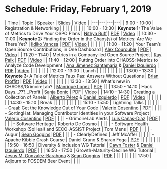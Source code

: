 # Schedule: Friday, February 1, 2019

| Time | Topic | Speaker | Slides | Video |
|---|---|---|---|
| 9:00 - 10:00 | Registration & Networking |   |   |  |
|   |   |   |   |
| 10:00 - 10:30 | **Keynote 1:** The Value of Metrics to Drive Your OSPO Plans  | [Nithya Ruff](#user-content-nithya-ruff) | [PDF](https://chaoss.github.io/website/CHAOSScon/2019EU/slides/Value-Metrics-Drive-OSPO-Plans.pdf) | [Video](https://www.youtube.com/watch?v=WxPZryN9U5M&list=PL60k37cxI-HTMXEL9tnwGDQ92BFzIHCls&index=2&t=0s) |
| 10:30 - 11:00 | **Keynote 2:** Finding the Order in the Chaos(s) of Metrics: Are We There Yet? | [Ildiko Vancsa](#user-content-ildiko-vancsa) | [PDF](https://chaoss.github.io/website/CHAOSScon/2019EU/slides/Finding-Order-in-the-Chaoss-of-Metrics.pdf) | [Video](https://www.youtube.com/watch?v=jeSaKmxTqZA&list=PL60k37cxI-HTMXEL9tnwGDQ92BFzIHCls&index=3&t=0s) |
|   |   |   |   |
| 11:00 - 11:20 | Your Team’s Open Source Contributions, in One Dashboard | [Alex Courouble](#user-content-alex-courouble) | [PDF](https://chaoss.github.io/website/CHAOSScon/2019EU/slides/Your-Teams-OSS-Contributions-in-one-Dashboard.pdf) | [Video](https://www.youtube.com/watch?v=04TQaMWGLxA&t=0s&list=PL60k37cxI-HTMXEL9tnwGDQ92BFzIHCls&index=4) | 
| 11:20 - 11:40 | Metrics in a Company-led Open Source Project | [Ray Paik](#user-content-ray-paik) | [PDF](https://chaoss.github.io/website/CHAOSScon/2019EU/slides/Metrics-Company-Led-OSS-Project.pdf) | [Video](https://www.youtube.com/watch?v=2g-KQH45gRc&t=0s&list=PL60k37cxI-HTMXEL9tnwGDQ92BFzIHCls&index=5) | 
| 11:40 - 12:00 | Putting Order into CHAOSS: Metrics to Analyze Code Development | [Ana Jimenez Santamaria](#user-content-ana-jimenez-santamaria) & [Daniel Izquierdo](#user-content-daniel-izquierdo) | [PDF](https://chaoss.github.io/website/CHAOSScon/2019EU/slides/Putting-Order-into-CHAOSS.pdf) | [Video](https://www.youtube.com/watch?v=a1UuCGuszBA&t=0s&list=PL60k37cxI-HTMXEL9tnwGDQ92BFzIHCls&index=6) | 
|   |   |   |   | |
| 12:00 - 13:00 | Lunch |   |   | | 
|   |   |   |   | |
| 13:00 - 13:30 | **Keynote 3:** A Tale of Metrics Faux Pas: Answers Without Questions | [Brian Proffitt](#user-content-brian-proffitt) |  [PDF](https://chaoss.github.io/website/CHAOSScon/2019EU/slides/Tale-of-Metrics-Faux-Pas.pdf) | [Video](https://www.youtube.com/watch?v=EoRwwnIl5ls&t=0s&list=PL60k37cxI-HTMXEL9tnwGDQ92BFzIHCls&index=7) |
|   |   |   |   | |
| 13:30 - 13:50 | What's new in CHAOSS/GrimoireLab? | [Manrique Lopez](#user-content-manrique-lopez) | [PDF](https://chaoss.github.io/website/CHAOSScon/2019EU/slides/Whats-new-in-CHAOSS_GrimoireLab.pdf) | | 
| 13:50 - 14:10 | Hack Days...???...Profit | [Sanja Bonic](#user-content-sanja-bonic) | [PDF](https://chaoss.github.io/website/CHAOSScon/2019EU/slides/HackDays-Profit.pdf) | [Video](https://www.youtube.com/watch?v=HvU0BhDRzTs&list=PL60k37cxI-HTMXEL9tnwGDQ92BFzIHCls&index=8&t=0s) |
| 14:10 - 14:30 | Creating a Collection of Panels | [Alberto Pérez](#user-content-alberto-perez) & [Daniel Izquierdo](#user-content-daniel-izquierdo) | [PDF](https://chaoss.github.io/website/CHAOSScon/2019EU/slides/Creating-a-Collection-of-Panels.pdf) | [Video](https://www.youtube.com/watch?v=dR3PxGfVtdY&list=PL60k37cxI-HTMXEL9tnwGDQ92BFzIHCls&index=9&t=0s) |
|   |   |   |   | | 
| 14:30 - 15:10 | Break |   |   | |
|   |   |   |   | | 
| 15:10 - 15:50 | Lightning Talks |   |   | | 
|   | - Graal: Get the Knowledge Out of Your Code | [Valerio Cosentino](#user-content-valerio-cosentino) | [PDF](https://chaoss.github.io/website/CHAOSScon/2019EU/slides/graal.pdf) | |
|   | - SortingHat: Managing Contributor Identities in your Software Project | [Valerio Cosentino](#user-content-valerio-cosentino) | [PDF](https://chaoss.github.io/website/CHAOSScon/2019EU/slides/SortingHat.pdf) | |
|   | - GrimoireLab Alerts | [Luis Cañas-Díaz](#user-content-luis-canas-diaz) | [PDF](https://chaoss.github.io/website/CHAOSScon/2019EU/slides/GrimoireLab-Alerts.pdf) | |
|   | - Software Heritage | Roberto De Cosmo |   | |
|   | - Software Health Workshop (SoHeal) and SECO-ASSIST Project | Tom Mens | [PDF](https://chaoss.github.io/website/CHAOSScon/2019EU/SoHeal.pdf) | |
|   | - Augur | [Sean Goggins](#user-content-sean-goggins)| [PDF](https://chaoss.github.io/website/CHAOSScon/2019EU/augur.pdf) | |
|   | - ClearlyDefined | Jeff McAffer |   | | 
|   | - Apache Kibble Crash Course | Daniel Gruno & Sharan Foga | [PDF](https://chaoss.github.io/website/CHAOSScon/2019EU/Apache-Kibble-Crash-Course.pdf) | |
|   |   |   |   | |
| 15:50 - 16:50 | Diversity & Inclusion WG Tutorial | [Dawn Foster](#user-content-dawn-foster) & [Daniel Izquierdo](#user-content-daniel-izquierdo)  | [PDF](https://chaoss.github.io/website/CHAOSScon/2019EU/slides/DI-tutorial.pdf) | |
| 16:50 - 17:50 | Growth-Maturity-Decline WG Tutorial | [Jesus M. Gonzalez-Barahona](#user-content-jesus-m-gonzalez-barahona) & [Sean Goggins](#user-content-sean-goggins) | [PDF](https://chaoss.github.io/website/CHAOSScon/2019EU/slides/GMD-tutorial.pdf) | |
|   |   |   |   | |
| 17:50 | Adjourn to FOSDEM Beer Event |   |   | |
